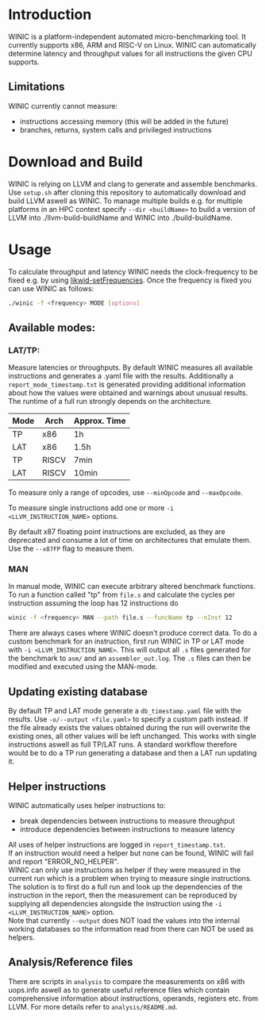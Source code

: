 
# Introduction

WINIC is a platform-independent automated micro-benchmarking tool. It currently supports x86, ARM and RISC-V on Linux.
WINIC can automatically determine latency and throughput values for all instructions the given CPU supports.

## Limitations
WINIC currently cannot measure: 
- instructions accessing memory (this will be added in the future)
- branches, returns, system calls and privileged instructions

# Download and Build
WINIC is relying on LLVM and clang to generate and assemble benchmarks. Use `setup.sh` after cloning this repository to automatically download and build LLVM aswell as WINIC. To manage multiple builds e.g. for multiple platforms in an HPC context specify `--dir <buildName>` to build a version of LLVM into ./llvm-build-buildName and WINIC into ./build-buildName.

# Usage
To calculate throughput and latency WINIC needs the clock-frequency to be fixed e.g. by using [likwid-setFrequencies](https://github.com/RRZE-HPC/likwid/wiki/likwid-setFrequencies). Once the frequency is fixed you can use WINIC as follows: 
```bash
./winic -f <frequency> MODE [options]
```
## Available modes:
### LAT/TP:
Measure latencies or throughputs.
By default WINIC measures all available instructions and generates a .yaml file with the results. Additionally a `report_mode_timestamp.txt` is generated providing additional information about how the values were obtained and warnings about unusual results. The runtime of a full run strongly depends on the architecture.

|Mode|Arch|Approx. Time|
|----|----|----|
|TP|x86|1h|
|LAT|x86|1.5h|
|TP|RISCV|7min|
|LAT|RISCV|10min|

To measure only a range of opcodes, use `--minOpcode` and `--maxOpcode`.

To measure single instructions add one or more `-i <LLVM_INSTRUCTION_NAME>` options.

By default x87 floating point instructions are excluded, as they are deprecated and consume a lot of time on architectures that emulate them. Use the `--x87FP` flag to measure them.

### MAN
In manual mode, WINIC can execute arbitrary altered benchmark functions.
To run a function called "tp" from `file.s` and calculate the cycles per instruction assuming the loop has 12 instructions do
```bash
winic -f <frequency> MAN --path file.s --funcName tp --nInst 12
```

There are always cases where WINIC doesn't produce correct data. To do a custom benchmark for an instruction, first run WINIC in TP or LAT mode with `-i <LLVM_INSTRUCTION_NAME>`. This will output all `.s` files generated for the benchmark to `asm/` and an `assembler_out.log`. The `.s` files can then be modified and executed using the MAN-mode.

## Updating existing database
By default TP and LAT mode generate a `db_timestamp.yaml` file with the results. Use `-o/--output <file.yaml>` to specify a custom path instead. If the file already exists the values obtained during the run will overwrite the existing ones, all other values will be left unchanged. This works with single instructions aswell as full TP/LAT runs. A standard workflow therefore would be to do a TP run generating a database and then a LAT run updating it.

## Helper instructions
WINIC automatically uses helper instructions to:
- break dependencies between instructions to measure throughput
- introduce dependencies between instructions to measure latency

All uses of helper instructions are logged in `report_timestamp.txt`.\
If an instruction would need a helper but none can be found, WINIC will fail and report "ERROR_NO_HELPER".\
WINIC can only use instructions as helper if they were measured in the current run which is a problem when trying to measure single instructions.
The solution is to first do a full run and look up the dependencies of the instruction in the report, then the measurement can be reproduced by supplying all dependencies alongside the instruction using the `-i <LLVM_INSTRUCTION_NAME>` option. \
Note that currently `--output` does NOT load the values into the internal working databases so the information read from there can NOT be used as helpers.

## Analysis/Reference files
There are scripts in `analysis` to compare the measurements on x86 with uops.info aswell as to generate useful reference files which contain comprehensive information about instructions, operands, registers etc. from LLVM. For more details refer to `analysis/README.md`.
